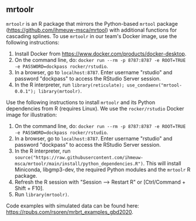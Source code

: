 ## mrtoolr

`mrtoolr` is an R package that mirrors the Python-based `mrtool` package (https://github.com/ihmeuw-msca/mrtool) with additional functions for cascading splines. To use `mrtoolr` in our team's Docker image, use the following instructions:

1. Install Docker from https://www.docker.com/products/docker-desktop.
2. On the command line, do: `docker run --rm -p 8787:8787 -e ROOT=TRUE -e PASSWORD=dockpass rocker/rstudio`.
3. In a browser, go to `localhost:8787`. Enter username "rstudio" and password "dockpass" to access the RStudio Server session.
4. In the R interpreter, run `library(reticulate); use_condaenv("mrtool-0.0.1"); library(mrtoolr)`.

Use the following instructions to install `mrtoolr` and its Python dependencies from R (requires Linux). We use the `rocker/rstudio` Docker image for illustration:

1. On the command line, do: `docker run --rm -p 8787:8787 -e ROOT=TRUE -e PASSWORD=dockpass rocker/rstudio`.
2. In a browser, go to `localhost:8787`. Enter username "rstudio" and password "dockpass" to access the RStudio Server session.
3. In the R interpreter, run `source("https://raw.githubusercontent.com/ihmeuw-msca/mrtoolr/main/install/python_dependencies.R")`. This will install Miniconda, libgmp3-dev, the required Python modules and the `mrtoolr` R package.
4. Refresh the R session with "Session --> Restart R" or [Ctrl/Command + Shift + F10].
5. Run `library(mrtoolr)`.

Code examples with simulated data can be found here: https://rpubs.com/rsoren/mrbrt_examples_gbd2020.
